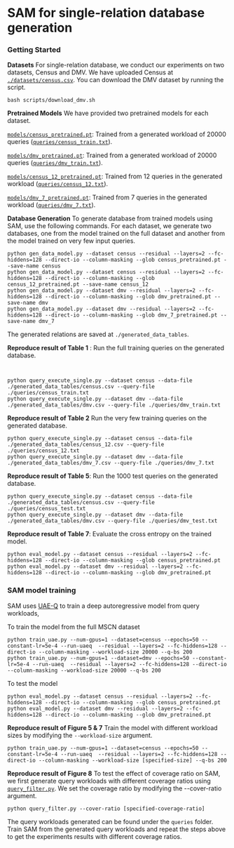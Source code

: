 # SAM for single-relation database generation
### Getting Started

**Datasets** For single-relation database, we conduct our experiments on two datasets, Census and DMV. We have uploaded Census at [`./datasets/census.csv`](./datasets/census.csv). You can download the DMV dataset by running the script.
```
bash scripts/download_dmv.sh
```
**Pretrained Models** We have provided two pretrained models for each dataset.

[`models/census_pretrained.pt`](models/census_pretrained.pt): Trained from a generated workload of 20000 queries ([`queries/census_train.txt`](queries/census_train.txt)).

[`models/dmv_pretrained.pt`](models/dmv_pretrained.pt): Trained from a generated workload of 20000 queries ([`queries/dmv_train.txt`](queries/dmv_21000.txt)).

[`models/census_12_pretrained.pt`](models/census_12_pretrained.pt): Trained from 12 queries in the generated workload ([`queries/census_12.txt`](queries/census_12.txt)).

[`models/dmv_7_pretrained.pt`](models/dmv_7_pretrained.pt): Trained from 7 queries in the generated workload ([`queries/dmv_7.txt`](queries/dmv_7.txt)).

**Database Generation** To generate database from trained models using SAM, use the following commands. For each dataset, we generate two databases, one from the model trained on the full dataset and another from the model trained on very few input queries.
```
python gen_data_model.py --dataset census --residual --layers=2 --fc-hiddens=128 --direct-io --column-masking --glob census_pretrained.pt --save-name census
python gen_data_model.py --dataset census --residual --layers=2 --fc-hiddens=128 --direct-io --column-masking --glob census_12_pretrained.pt --save-name census_12
python gen_data_model.py --dataset dmv --residual --layers=2 --fc-hiddens=128 --direct-io --column-masking --glob dmv_pretrained.pt --save-name dmv
python gen_data_model.py --dataset dmv --residual --layers=2 --fc-hiddens=128 --direct-io --column-masking --glob dmv_7_pretrained.pt --save-name dmv_7
```
The generated relations are saved at `./generated_data_tables`.

**Reproduce result of Table 1** : Run the full training queries on the generated database.
```


python query_execute_single.py --dataset census --data-file ./generated_data_tables/census.csv --query-file ./queries/census_train.txt
python query_execute_single.py --dataset dmv --data-file ./generated_data_tables/dmv.csv --query-file ./queries/dmv_train.txt
```

**Reproduce result of Table 2** Run the very few training queries on the generated database.
```
python query_execute_single.py --dataset census --data-file ./generated_data_tables/census_12.csv --query-file ./queries/census_12.txt
python query_execute_single.py --dataset dmv --data-file ./generated_data_tables/dmv_7.csv --query-file ./queries/dmv_7.txt
```

**Reproduce result of Table 5**: Run the 1000 test queries on the generated database.
```
python query_execute_single.py --dataset census --data-file ./generated_data_tables/census.csv --query-file ./queries/census_test.txt
python query_execute_single.py --dataset dmv --data-file ./generated_data_tables/dmv.csv --query-file ./queries/dmv_test.txt
```

**Reproduce result of Table 7**: Evaluate the cross entropy on the trained model.
```
python eval_model.py --dataset census --residual --layers=2 --fc-hiddens=128 --direct-io --column-masking --glob census_pretrained.pt
python eval_model.py --dataset dmv --residual --layers=2 --fc-hiddens=128 --direct-io --column-masking --glob dmv_pretrained.pt
```

### SAM model training
SAM uses [UAE-Q](https://github.com/pagegitss/UAE) to train a deep autoregressive model from query workloads, 

To train the model from the full MSCN dataset
```
python train_uae.py --num-gpus=1 --dataset=census --epochs=50 --constant-lr=5e-4 --run-uaeq  --residual --layers=2 --fc-hiddens=128 --direct-io --column-masking --workload-size 20000 --q-bs 200
python train_uae.py --num-gpus=1 --dataset=dmv --epochs=50 --constant-lr=5e-4 --run-uaeq  --residual --layers=2 --fc-hiddens=128 --direct-io --column-masking --workload-size 20000 --q-bs 200
```

To test the model
```
python eval_model.py --dataset census --residual --layers=2 --fc-hiddens=128 --direct-io --column-masking --glob census_pretrained.pt
python eval_model.py --dataset dmv --residual --layers=2 --fc-hiddens=128 --direct-io --column-masking --glob dmv_pretrained.pt
```

**Reproduce result of Figure 5 & 7** Train the model with different workload sizes by modifying the `--workload-size` argument.
```
python train_uae.py --num-gpus=1 --dataset=census --epochs=50 --constant-lr=5e-4 --run-uaeq  --residual --layers=2 --fc-hiddens=128 --direct-io --column-masking --workload-size [specified-size] --q-bs 200
```

**Reproduce result of Figure 8** To test the effect of coverage ratio on SAM, we first generate query workloads with different coverage ratios using [`query_filter.py`](query_filter.py). We set the coverage ratio by modifying the --cover-ratio argument.
```
python query_filter.py --cover-ratio [specified-coverage-ratio]
```
The query workloads generated can be found under the `queries` folder. Train SAM from the generated query workloads and repeat the steps above to get the experiments results with different coverage ratios.
